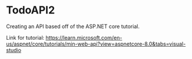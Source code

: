 # TodoAPI2

Creating an API based off of the ASP.NET core tutorial.

Link for tutorial: https://learn.microsoft.com/en-us/aspnet/core/tutorials/min-web-api?view=aspnetcore-8.0&tabs=visual-studio

